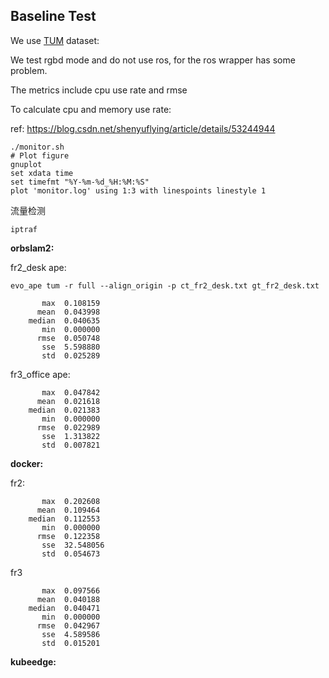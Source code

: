 ## Baseline Test

We use [TUM](http://vision.in.tum.de/data/datasets/rgbd-dataset/download ) dataset: 

We test rgbd mode and do not use ros, for the ros wrapper has some problem.

The metrics include cpu use rate and rmse



To calculate cpu and memory use rate:

ref: https://blog.csdn.net/shenyuflying/article/details/53244944

```
./monitor.sh
# Plot figure
gnuplot
set xdata time 
set timefmt "%Y-%m-%d_%H:%M:%S"
plot 'monitor.log' using 1:3 with linespoints linestyle 1
```

流量检测

```
iptraf
```

**orbslam2:**

fr2_desk ape:

```
evo_ape tum -r full --align_origin -p ct_fr2_desk.txt gt_fr2_desk.txt
```

```
       max	0.108159
      mean	0.043998
    median	0.040635
       min	0.000000
      rmse	0.050748
       sse	5.598880
       std	0.025289
```

fr3_office ape:

```
       max	0.047842
      mean	0.021618
    median	0.021383
       min	0.000000
      rmse	0.022989
       sse	1.313822
       std	0.007821
```



**docker:**

fr2:

```
       max	0.202608
      mean	0.109464
    median	0.112553
       min	0.000000
      rmse	0.122358
       sse	32.548056
       std	0.054673
```

fr3

```
       max	0.097566
      mean	0.040188
    median	0.040471
       min	0.000000
      rmse	0.042967
       sse	4.589586
       std	0.015201
```

**kubeedge:**
